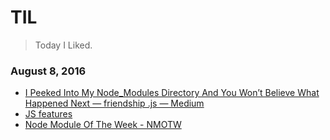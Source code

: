 # TIL
> Today I Liked.

### August 8, 2016
- [I Peeked Into My Node_Modules Directory And You Won’t Believe What Happened Next — friendship .js — Medium](https://medium.com/friendship-dot-js/i-peeked-into-my-node-modules-directory-and-you-wont-believe-what-happened-next-b89f63d21558#.bypxdd8v7) 
- [JS features](https://jsfeatures.in/) 
- [Node Module Of The Week - NMOTW](https://nmotw.in/) 
